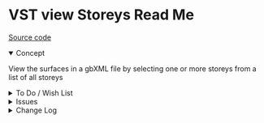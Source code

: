 # VST view Storeys Read Me

[Source code]( https://github.com/ladybug-tools/spider-gbxml-tools/blob/master/spider-gbxml-viewer/v-0-17-00/js-view-gbxml/vst-view-storeys.js )

<details open >

<summary>Concept</summary>

View the surfaces in a gbXML file by selecting one or more storeys from a list of all storeys

</details>

<details>

<summary>To Do / Wish List</summary>


</details>

<details>

<summary>Issues</summary>


</details>

<details>

<summary>Change Log</summary>

### 2019-07-19 ~ Theo

VST 0.17.00-0vst

* R - VST.js: First commit


### 2019-06-28 ~ Theo

VBS 0.16-01-2vbs

* F - VBS.js: Add select attribute to display
* C - VBS.js: Add "Name" as default attribute
* C - VBS.js: Add script parameters
* C - VBS.js: Add help button
* F - First commit of read me

</details>